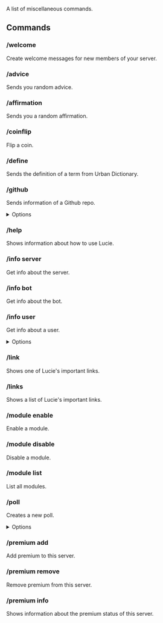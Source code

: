 A list of miscellaneous commands.

## Commands

### /welcome
Create welcome messages for new members of your server.

### /advice
Sends you random advice.

### /affirmation
Sends you a random affirmation.

### /coinflip
Flip a coin.

### /define
Sends the definition of a term from Urban Dictionary.

### /github
Sends information of a Github repo.

<details><summary>Options</summary>

- **Owner\***: The name of the Github user or organization. (case insensitive)
- **Repo\***: The name of the Github repo. (case insensitive)
</details>

### /help
Shows information about how to use Lucie.

### /info server
Get info about the server.

### /info bot
Get info about the bot.

### /info user
Get info about a user.

<details><summary>Options</summary>

- **User\***: The user whose information to get. (Defaults to yourself)
</details>

### /link
Shows one of Lucie's important links.

### /links
Shows a list of Lucie's important links.

### /module enable
Enable a module.

### /module disable
Disable a module.

### /module list
List all modules.

### /poll
Creates a new poll.

<details><summary>Options</summary>

- **Title\***: The title of the poll.
- **Options\***: The options of the poll separated by a comma, e.g.: Apples, Pears, Oranges
</details>

### /premium add
Add premium to this server.

### /premium remove
Remove premium from this server.

### /premium info
Shows information about the premium status of this server.
